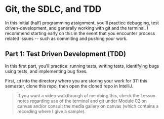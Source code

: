 # Git, the SDLC, and TDD

In this initial (half) programming assignment, you'll practice debugging, test driven-development, and generally working with git and the terminal. I recommend starting early on this in the event that you encounter process related issues -- such as commiting and pushing your work.

## Part 1: Test Driven Development (TDD)

In this first part, you'll practice: running tests, writing tests, identifying bugs using tests, and implementing bug fixes. 

First, `cd` into the directory where you are storing your work for 311 this semester, clone this repo, then open the cloned repo in IntelliJ. 

> If you want a video walkthrough of me doing this, check the Lesson notes regarding use of the terminal and git under Module 02 on canvas and/or consult the media gallery on canvas (which contains a recording where I give a sample).



